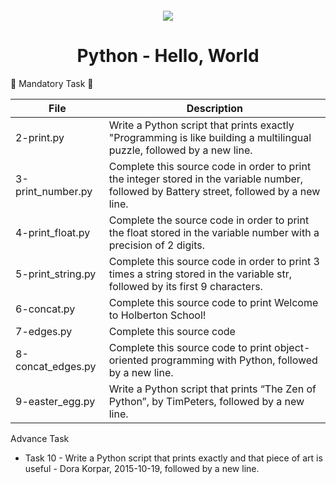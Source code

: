 <h4 align="center">
    <div class="HeaderSticker">
        <img src="https://media.giphy.com/media/aEwLTJvYxwo1L09oyP/giphy.gif"/>
    </div>
    <h1 align="center"> Python - Hello, World </h1>
</h4>

:bear: Mandatory Task :bear:

| File              | Description                                                                                                                                |
|-------------------|--------------------------------------------------------------------------------------------------------------------------------------------|
| 2-print.py        | Write a Python script that prints exactly "Programming is like building a multilingual puzzle, followed by a new line.                     |
| 3-print_number.py | Complete this source code in order to print the integer stored in the variable number, followed by Battery street, followed by a new line. |
| 4-print_float.py  | Complete the source code in order to print the float stored in the variable number with a precision of 2 digits.                           |
| 5-print_string.py | Complete this source code in order to print 3 times a string stored in the variable str, followed by its first 9 characters.               |
| 6-concat.py       | Complete this source code to print Welcome to Holberton School!                                                                            |
| 7-edges.py        | Complete this source code                                                                                                                  |
| 8-concat_edges.py | Complete this source code to print object-oriented programming with Python, followed by a new line.                                        |
| 9-easter_egg.py   | Write a Python script that prints “The Zen of Python”, by TimPeters, followed by a new line.                                               |


Advance Task

* Task 10 - Write a Python script that prints exactly and that piece of art is useful - Dora Korpar, 2015-10-19, followed by a new line.
